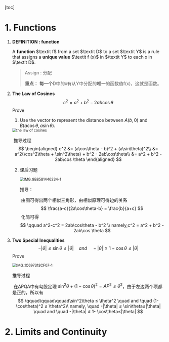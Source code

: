 [toc]

# 1. Functions

1. **DEFINITION : function**

   A **function** $\textit f$  from a set $\textit D$ to a set $\textit Y$ is a rule that assigns a **unique value** $\textit f (x)$ in $\textit Y$ to each x in $\textit D$.

   > Assign : 分配
   >
   > **重点：** **每一个**D中的x有从Y中分配的**唯一**的函数值f(x)，这就是函数。

2. **The Law of Cosines**
   $$
   c^2 = a^2 + b^2 - 2ab\cos \theta
   $$
   Prove

   1. Use the vector to represent the distance between $A(b, 0)$ and $B(a\cos\theta, a\sin\theta)$.

   <img src="https://tva1.sinaimg.cn/large/007S8ZIlly1ghrol5pvefj30is0h876j.jpg" alt="the law of cosines" style="zoom: 80%;" align="center"/>

   ​		推导过程
   $$
   \begin{aligned}
   c^2 &= (a\cos\theta - b)^2 + (a\sin\theta)^2\\
   &= a^2(\cos^2\theta + \sin^2\theta) + b^2 - 2ab\cos\theta\\
   &= a^2 + b^2 - 2ab\cos \theta
   \end{aligned}
   $$
   
   2. 课后习题
   
      <img src="https://tva1.sinaimg.cn/large/007S8ZIlly1ghrq3kfghmj30sh0dun11.jpg" alt="IMG_9B8581446234-1" style="zoom:80%;" />
   
      
   
      推导：
   
      ​		由图可得出两个相似三角形，由相似原理可得边的关系
      $$
      \frac{a-c}{2a\cos\theta-b} = \frac{b}{a+c}
      $$
      ​		化简可得
      $$
      \qquad a^2-c^2 = 2ab\cos\theta - b^2 \\
      namely,c^2 = a^2 + b^2 - 2ab\cos \theta
      $$
      
   
3. **Two Special Inequalities**
   $$
   -|\theta| ≤ \sin\theta≤|\theta| \quad and  \quad -|\theta| ≤ 1- \cos\theta≤|\theta|
   $$
   Prove

   <img src="https://tva1.sinaimg.cn/large/007S8ZIlly1ghrpo65iodj30i90jqmzs.jpg" alt="IMG_1C697313CF07-1" style="zoom:80%;" />

   推导过程

   ​		在∆PQA中有勾股定理	$\sin^2\theta + (1-\cos\theta)^2 = AP^2 ≤ \theta^2$，由于左边两个项都是正的，所以有
   $$
   \qquad\qquad\qquad\sin^2\theta ≤ \theta^2 \quad and \quad (1-\cos\theta)^2 ≤ \theta^2\\
   namely, \quad -|\theta| ≤ \sin\theta≤|\theta| \quad and  \quad -|\theta| ≤ 1- \cos\theta≤|\theta|
   $$



# 2. Limits and Continuity



